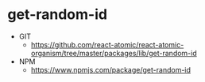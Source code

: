get-random-id
===============
   * GIT
      * https://github.com/react-atomic/react-atomic-organism/tree/master/packages/lib/get-random-id
   * NPM
      * https://www.npmjs.com/package/get-random-id 


